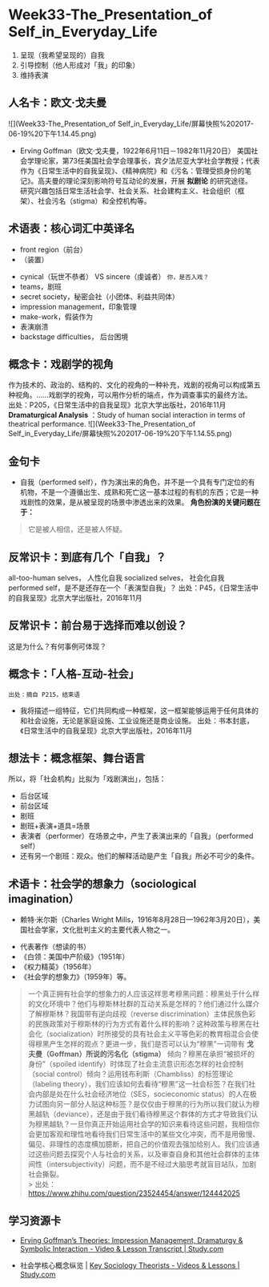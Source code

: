 # Week33-The_Presentation_of Self_in_Everyday_Life


1. 呈现（我希望呈现的）自我
2. 引导控制（他人形成对「我」的印象）
3. 维持表演

## 人名卡：欧文·戈夫曼
![](Week33-The_Presentation_of Self_in_Everyday_Life/屏幕快照%202017-06-19%20下午1.14.45.png)

- Erving Goffman（欧文·戈夫曼，1922年6月11日－1982年11月20日）
  美国社会学理论家，第73任美国社会学会理事长，宾夕法尼亚大学社会学教授；代表作为《日常生活中的自我呈现》、《精神病院》和《污名：管理受损身份的笔记》。高夫曼的理论深刻影响符号互动论的发展，开展 **拟剧论** 的研究途径。
  研究兴趣包括日常生活社会学、社会关系、社会建构主义、社会组织（框架）、社会污名（stigma）和全控机构等。


## 术语表：核心词汇中英译名

- front region（前台）
- （装置）
* cynical（玩世不恭者） VS sincere（虔诚者） `你，是否入戏？`
* teams，剧班
* secret society，秘密会社（小团体、利益共同体）
* impression management，印象管理
* make-work，假装作为
* 表演崩溃
* backstage difficulties， 后台困境

## 概念卡：戏剧学的视角
作为技术的、政治的、结构的、文化的视角的一种补充，戏剧的视角可以构成第五种视角。……戏剧学的视角，可以用作分析的端点，作为调查事实的最终方法。
    出处：P205，《日常生活中的自我呈现》北京大学出版社，2016年11月
**Dramaturgical Analysis** ：Study of human social 
interaction in terms of theatrical performance. 
![](Week33-The_Presentation_of Self_in_Everyday_Life/屏幕快照%202017-06-19%20下午1.14.55.png)


## 金句卡
- 自我（performed self），作为演出来的角色，并不是一个具有专门定位的有机物，不是一个遵循出生、成熟和死亡这一基本过程的有机的东西；它是一种戏剧性的效果，是从被呈现的场景中渗透出来的效果。 **角色扮演的关键问题在于：**
> 它是被人相信，还是被人怀疑。  

## 反常识卡：到底有几个「自我」？
 all-too-human selves， 人性化自我
socialized selves， 社会化自我
performed self，是不是还存在一个「表演型自我」？
    出处：P45，《日常生活中的自我呈现》北京大学出版社，2016年11月


## 反常识卡：前台易于选择而难以创设？
这是为什么？有何事例可体现？



## 概念卡：「人格-互动-社会」
    出处：摘自 P215，结束语

*  我将描述一组特征，它们共同构成一种框架，这一框架能够运用于任何具体的和社会设施，无论是家庭设施、工业设施还是商业设施。 
    出处：书本封底，《日常生活中的自我呈现》北京大学出版社，2016年11月





## 想法卡：概念框架、舞台语言
所以，将「社会机构」比拟为「戏剧演出」，包括：
- 后台区域
- 前台区域
- 剧班
- 剧班+表演+道具=场景
- 表演者（performer）在场景之中，产生了表演出来的「自我」（performed self）
- 还有另一个剧班：观众。他们的解释活动是产生「自我」所必不可少的条件。


## 术语卡：社会学的想象力（sociological imagination）
- 赖特·米尔斯（Charles Wright Mills，1916年8月28日—1962年3月20日），美国社会学家，文化批判主义的主要代表人物之一。
* 代表著作（想读的书）
 * 《白领：美国中产阶级》（1951年）
 * 《权力精英》（1956年）
 * 《社会学的想象力》（1959年）等。

> 一个真正拥有社会学的想象力的人应该这样思考穆黑问题：穆黑处于什么样的文化环境中？他们与穆斯林社群的互动关系是怎样的？他们通过什么媒介了解穆斯林？我国带有逆向歧视（reverse discrimination）主体民族色彩的民族政策对于穆斯林的行为方式有着什么样的影响？这种政策与穆黑在社会化（socialization）时所接受的具有社会主义平等色彩的教育相混合会使得穆黑产生怎样的观点？更进一步，我们是否可以认为“穆黑”一词带有 **戈夫曼（Goffman）所说的污名化（stigma）** 倾向？穆黑在承担“被损坏的身份”（spoiled identify）时体现了社会主流意识形态怎样的社会控制（social control）倾向？运用钱布利斯（Chambliss）的标签理论（labeling theory），我们应该如何去看待“穆黑”这一社会标签？在我们社会内部是处在什么社会经济地位（SES，socieconomic status）的人在极力试图向另一部分人贴这种标签？是仅仅由于穆黑的行为所以我们就认为穆黑越轨（deviance），还是由于我们看待穆黑这个群体的方式才导致我们认为穆黑越轨？一旦你真正开始运用社会学的知识来看待这些问题，我相信你会更加客观和理性地看待我们日常生活中的某些文化冲突，而不是用傲慢、偏见、非理性的态度横加臆断，把自己的价值观去强加给别人。我们应该通过这些问题去探究个人与社会的关系，以及审查自身和其他社会群体的主体间性（intersubjectivity）问题，而不是不经过大脑思考就盲目站队，加剧社会撕裂。  
    > 出处：https://www.zhihu.com/question/23524454/answer/124442025

## 学习资源卡
- [Erving Goffman’s Theories: Impression Management, Dramaturgy & Symbolic Interaction - Video & Lesson Transcript | Study.com](http://study.com/academy/lesson/erving-goffmans-theories-impression-management-dramaturgy-symbolic-interaction.html)
* 社会学核心概念纵览 | [Key Sociology Theorists - Videos & Lessons | Study.com](http://study.com/academy/topic/key-sociology-theorists.html)
